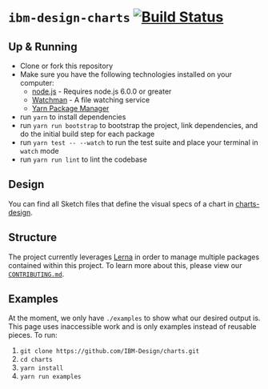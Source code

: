 # `ibm-design-charts` [![Build Status](https://travis-ci.org/IBM-Design/charts.svg?branch=master)](https://travis-ci.org/IBM-Design/charts)

## Up & Running

- Clone or fork this repository
- Make sure you have the following technologies installed on your computer:
  - [node.js](https://nodejs.org/) - Requires node.js 6.0.0 or greater
  - [Watchman](https://facebook.github.io/watchman/) - A file watching service
  - [Yarn Package Manager](https://yarnpkg.com/en/docs/install)
- run `yarn` to install dependencies
- run `yarn run bootstrap` to bootstrap the project, link dependencies, and do the initial build step for each package
- run `yarn test -- --watch` to run the test suite and place your terminal in `watch` mode
- run `yarn run lint` to lint the codebase

## Design

You can find all Sketch files that define the visual specs of a chart in [charts-design](./packages/charts-design/).

## Structure

The project currently leverages [Lerna](https://lernajs.io/) in order to manage multiple packages contained within this project. To learn more about this, please view our [`CONTRIBUTING.md`](./CONTRIBUTING.md).

## Examples

At the moment, we only have `./examples` to show what our desired output is. This page uses inaccessible work and is only examples instead of reusable pieces. To run:

1. `git clone https://github.com/IBM-Design/charts.git`
2. `cd charts`
3. `yarn install`
4. `yarn run examples`
